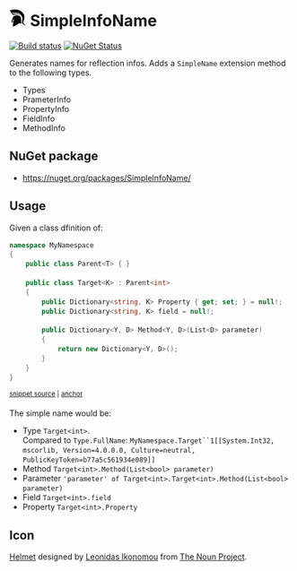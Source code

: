 # <img src='/src/icon.png' height='30px'> SimpleInfoName

[![Build status](https://ci.appveyor.com/api/projects/status/dl7snkk70b964ke4/branch/master?svg=true)](https://ci.appveyor.com/project/SimonCropp/SimpleInfoName)
[![NuGet Status](https://img.shields.io/nuget/v/SimpleInfoName.svg)](https://www.nuget.org/packages/SimpleInfoName/)

Generates names for reflection infos. Adds a `SimpleName` extension method to the following types.

 * Types
 * PrameterInfo 
 * PropertyInfo
 * FieldInfo
 * MethodInfo

## NuGet package

 * https://nuget.org/packages/SimpleInfoName/


## Usage

Given a class dfinition of:

<!-- snippet: Target -->
<a id='snippet-target'></a>
```cs
namespace MyNamespace
{
    public class Parent<T> { }

    public class Target<K> : Parent<int>
    {
        public Dictionary<string, K> Property { get; set; } = null!;
        public Dictionary<string, K> field = null!;

        public Dictionary<Y, D> Method<Y, D>(List<D> parameter)
        {
            return new Dictionary<Y, D>();
        }
    }
}
```
<sup><a href='/src/Tests/Snippets.cs#L9-L25' title='Snippet source file'>snippet source</a> | <a href='#snippet-target' title='Start of snippet'>anchor</a></sup>
<!-- endSnippet -->

The simple name would be:

 * Type `Target<int>`.<br>Compared to `Type.FullName`: `MyNamespace.Target``1[[System.Int32, mscorlib, Version=4.0.0.0, Culture=neutral, PublicKeyToken=b77a5c561934e089]]` <!-- include: sample. path: /src/sample.include.md -->
 * Method `Target<int>.Method(List<bool> parameter)`
 * Parameter `'parameter' of Target<int>.Target<int>.Method(List<bool> parameter)`
 * Field `Target<int>.field`
 * Property `Target<int>.Property` <!-- endInclude -->


## Icon

[Helmet](https://thenounproject.com/term/helmet/9554/) designed by [Leonidas Ikonomou](https://thenounproject.com/alterego) from [The Noun Project](https://thenounproject.com).
